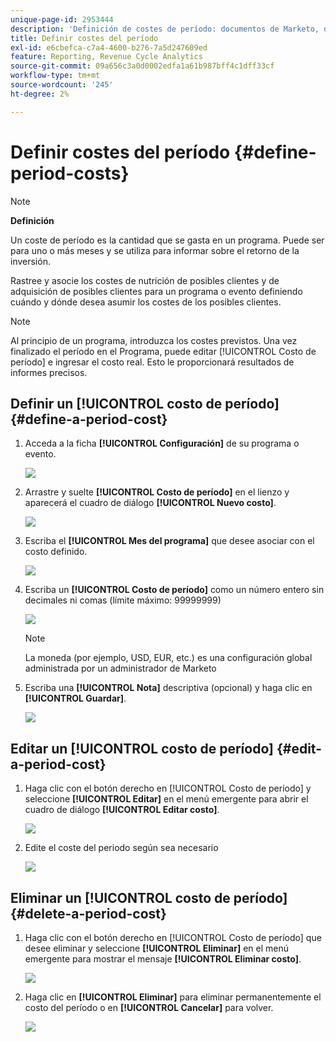 ```yaml
---
unique-page-id: 2953444
description: 'Definición de costes de período: documentos de Marketo, documentación del producto'
title: Definir costes del período
exl-id: e6cbefca-c7a4-4600-b276-7a5d247609ed
feature: Reporting, Revenue Cycle Analytics
source-git-commit: 09a656c3a0d0002edfa1a61b987bff4c1dff33cf
workflow-type: tm+mt
source-wordcount: '245'
ht-degree: 2%

---
```


# Definir costes del período {#define-period-costs}

>[!NOTE]
>
>**Definición**
>
>Un coste de período es la cantidad que se gasta en un programa. Puede ser para uno o más meses y se utiliza para informar sobre el retorno de la inversión.

Rastree y asocie los costes de nutrición de posibles clientes y de adquisición de posibles clientes para un programa o evento definiendo cuándo y dónde desea asumir los costes de los posibles clientes.

>[!NOTE]
>
>Al principio de un programa, introduzca los costes previstos. Una vez finalizado el período en el Programa, puede editar [!UICONTROL Costo de período] e ingresar el costo real. Esto le proporcionará resultados de informes precisos.

## Definir un [!UICONTROL costo de período] {#define-a-period-cost}

1. Acceda a la ficha **[!UICONTROL Configuración]** de su programa o evento.

   ![](assets/image2015-4-24-11-3a13-3a27.png)

1. Arrastre y suelte **[!UICONTROL Costo de período]** en el lienzo y aparecerá el cuadro de diálogo **[!UICONTROL Nuevo costo]**.

   ![](assets/image2015-4-24-16-3a31-3a15.png)

1. Escriba el **[!UICONTROL Mes del programa]** que desee asociar con el costo definido.

   ![](assets/image2015-4-24-16-3a11-3a30.png)

1. Escriba un **[!UICONTROL Costo de período]** como un número entero sin decimales ni comas (límite máximo: 99999999)

   ![](assets/image2015-4-24-16-3a10-3a24.png)

   >[!NOTE]
   >
   >La moneda (por ejemplo, USD, EUR, etc.) es una configuración global administrada por un administrador de Marketo

1. Escriba una **[!UICONTROL Nota]** descriptiva (opcional) y haga clic en **[!UICONTROL Guardar]**.

   ![](assets/image2015-4-24-16-3a21-3a16.png)

## Editar un [!UICONTROL costo de período] {#edit-a-period-cost}

1. Haga clic con el botón derecho en [!UICONTROL Costo de período] y seleccione **[!UICONTROL Editar]** en el menú emergente para abrir el cuadro de diálogo **[!UICONTROL Editar costo]**.

   ![](assets/image2015-4-24-16-3a26-3a29.png)

1. Edite el coste del periodo según sea necesario

   ![](assets/image2015-4-24-16-3a27-3a38.png)

## Eliminar un [!UICONTROL costo de período] {#delete-a-period-cost}

1. Haga clic con el botón derecho en [!UICONTROL Costo de período] que desee eliminar y seleccione **[!UICONTROL Eliminar]** en el menú emergente para mostrar el mensaje **[!UICONTROL Eliminar costo]**.

   ![](assets/image2015-4-24-16-3a33-3a32.png)

1. Haga clic en **[!UICONTROL Eliminar]** para eliminar permanentemente el costo del período o en **[!UICONTROL Cancelar]** para volver.

   ![](assets/image2015-4-24-16-3a34-3a38.png)
